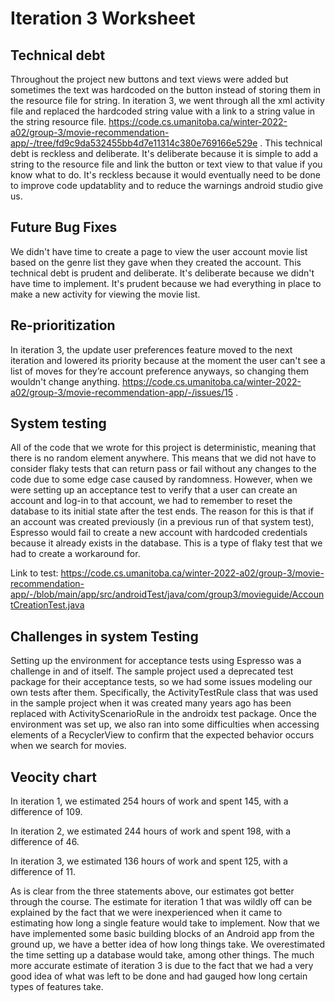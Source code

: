 Iteration 3 Worksheet
=====================

Technical debt
-----------------

Throughout the project new buttons and text views were added but sometimes the text was hardcoded on the button instead of storing them in the resource file for string. In iteration 3, we went through all the xml activity file and replaced the hardcoded string value with a link to a string value in the string resource file. https://code.cs.umanitoba.ca/winter-2022-a02/group-3/movie-recommendation-app/-/tree/fd9c9da532455bb4d7e11314c380e769166e529e . This technical debt is reckless and deliberate. It's deliberate because it is simple to add a string to the resource file and link the button or text view to that value if you know what to do. It's reckless because it would eventually need to be done to improve code updatablity and to reduce the warnings android studio give us.

Future Bug Fixes
-----------------

We didn't have time to create a page to view the user account movie list based on the genre list they gave when they created the account. This technical debt is prudent and deliberate. It's deliberate because we didn't have time to implement. It's prudent because we had everything in place to make a new activity for viewing the movie list.

Re-prioritization
-----------------

In iteration 3, the update user preferences feature moved to the next iteration and lowered its priority because at the moment the user can't see a list of moves for they’re account preference anyways, so changing them wouldn't change anything. https://code.cs.umanitoba.ca/winter-2022-a02/group-3/movie-recommendation-app/-/issues/15 . 

System testing
-----------------

All of the code that we wrote for this project is deterministic, meaning that there is no random element anywhere. This means that we did not have to consider flaky tests that can return pass or fail without any changes to the code due to some edge case caused by randomness. However, when we were setting up an acceptance test to verify that a user can create an account and log-in to that account, we had to remember to reset the database to its initial state after the test ends. The reason for this is that if an account was created previously (in a previous run of that system test), Espresso would fail to create a new account with hardcoded credentials because it already exists in the database. This is a type of flaky test that we had to create a workaround for.

Link to test: https://code.cs.umanitoba.ca/winter-2022-a02/group-3/movie-recommendation-app/-/blob/main/app/src/androidTest/java/com/group3/movieguide/AccountCreationTest.java

Challenges in system Testing
-----------------

Setting up the environment for acceptance tests using Espresso was a challenge in and of itself. The sample project used a deprecated test package for their acceptance tests, so we had some issues modeling our own tests after them. Specifically, the ActivityTestRule class that was used in the sample project when it was created many years ago has been replaced with ActivityScenarioRule in the androidx test package. Once the environment was set up, we also ran into some difficulties when accessing elements of a RecyclerView to confirm that the expected behavior occurs when we search for movies.

Veocity chart
-----------------

In iteration 1, we estimated 254 hours of work and spent 145, with a difference of 109.

In iteration 2, we estimated 244 hours of work and spent 198, with a difference of 46.

In iteration 3, we estimated 136 hours of work and spent 125, with a difference of 11.

As is clear from the three statements above, our estimates got better through the course. The estimate for iteration 1 that was wildly off can be explained by the fact that we were inexperienced when it came to estimating how long a single feature would take to implement. Now that we have implemented some basic building blocks of an Android app from the ground up, we have a better idea of how long things take. We overestimated the time setting up a database would take, among other things. The much more accurate estimate of iteration 3 is due to the fact that we had a very good idea of what was left to be done and had gauged how long certain types of features take.



